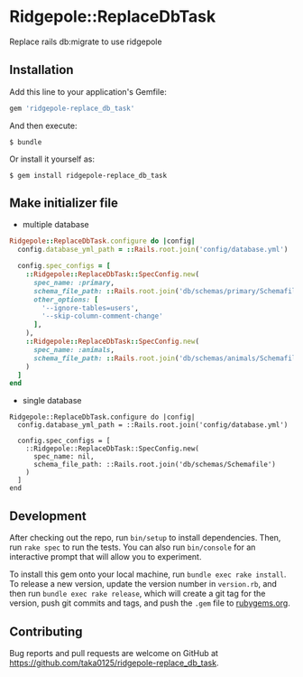 # Ridgepole::ReplaceDbTask

Replace rails db:migrate to use ridgepole

## Installation

Add this line to your application's Gemfile:

```ruby
gem 'ridgepole-replace_db_task'
```

And then execute:

    $ bundle

Or install it yourself as:

    $ gem install ridgepole-replace_db_task

## Make initializer file

- multiple database

```config/initializers/ridgepole/replace_db_task.rb
Ridgepole::ReplaceDbTask.configure do |config|
  config.database_yml_path = ::Rails.root.join('config/database.yml')

  config.spec_configs = [
    ::Ridgepole::ReplaceDbTask::SpecConfig.new(
      spec_name: :primary,
      schema_file_path: ::Rails.root.join('db/schemas/primary/Schemafile'),
      other_options: [
        '--ignore-tables=users',
        '--skip-column-comment-change'
      ],
    ),
    ::Ridgepole::ReplaceDbTask::SpecConfig.new(
      spec_name: :animals,
      schema_file_path: ::Rails.root.join('db/schemas/animals/Schemafile'),
    )
  ]
end
```

- single database

```
Ridgepole::ReplaceDbTask.configure do |config|
  config.database_yml_path = ::Rails.root.join('config/database.yml')

  config.spec_configs = [
    ::Ridgepole::ReplaceDbTask::SpecConfig.new(
      spec_name: nil,
      schema_file_path: ::Rails.root.join('db/schemas/Schemafile')
    )
  ]
end
```

## Development

After checking out the repo, run `bin/setup` to install dependencies. Then, run `rake spec` to run the tests. You can also run `bin/console` for an interactive prompt that will allow you to experiment.

To install this gem onto your local machine, run `bundle exec rake install`. To release a new version, update the version number in `version.rb`, and then run `bundle exec rake release`, which will create a git tag for the version, push git commits and tags, and push the `.gem` file to [rubygems.org](https://rubygems.org).

## Contributing

Bug reports and pull requests are welcome on GitHub at https://github.com/taka0125/ridgepole-replace_db_task.

